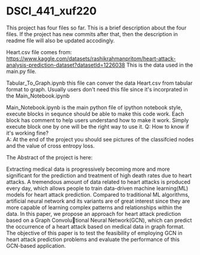 # DSCI_441_xuf220
This project has four files so far. This is a brief description about the four files.
If the project has new commits after that, then the description in readme file will also be updated accodingly.

Heart.csv file comes from: https://www.kaggle.com/datasets/rashikrahmanpritom/heart-attack-analysis-prediction-dataset?datasetId=1226038
This is the data used in the main.py file.

Tabular_To_Graph.ipynb this file can conver the data Heart.csv from tabular format to graph.
Usually users don't need this file since it's incorprated in the Main_Notebook.ipynb

Main_Notebook.ipynb is the main python file of ipython notebook style, execute blocks in sequnce should be able to make this code work.
Each block has comment to help users understand how to make it work.
Simply execute block one by one will be the right way to use it.
Q: How to know if it's working fine?  
A: At the end of the project you should see pictures of the classifcied nodes and the value of cross entropy loss.


The Abstract of the project is here:

Extracting medical data is progressively becoming
more and more significant for the prediction and treatment of
high death rates due to heart attacks. A tremendous amount of
data related to heart attacks is produced every day, which allows
people to train data-driven machine learning(ML) models for
heart attack prediction. Compared to traditional ML algorithms,
artificial neural network and its variants are of great interest
since they are more capable of learning complex patterns and
relationships within the data. In this paper, we propose an
approach for heart attack prediction based on a Graph Convolutional Neural Network(GCN), which can predict the occurrence
of a heart attack based on medical data in graph format. The
objective of this paper is to test the feasibility of employing GCN
in heart attack prediction problems and evaluate the performance
of this GCN-based application.
